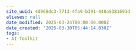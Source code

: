 ```yaml
---
site_uuid: 4d968dc3-7713-4fa9-b391-440a8381691d
aliases: null
date_modified: 2025-03-24T00:00:00.000Z
date_created: '2025-03-30T05:44:14.830Z'
tags:
- AI-Toolkit
---
```




